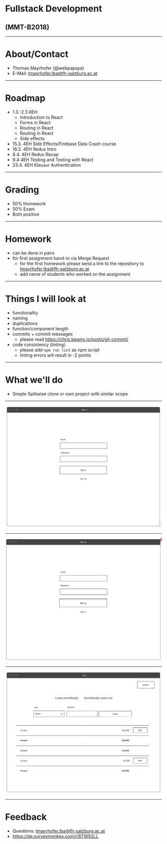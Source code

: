 # Fullstack Development

## (MMT-B2018)

---

# About/Contact

- Thomas Mayrhofer (@webpapaya)
- E-Mail: tmayrhofer.lba@fh-salzburg.ac.at

---

# Roadmap

- 1.3.-2.3 8EH
  - Introduction to React
  - Forms in React
  - Routing in React
  - Routing in React
  - Side effects
- 15.3. 4EH Side Effects/Firebase Data Crash course
- 16.3. 4EH Redux Intro
- 8.4. 4EH Redux Recap
- 9.4  4EH Testing and Testing with React
- 23.4. 4EH Klausur Authentication

---

# Grading

- 50% Homework
- 50% Exam
- Both positive

---

# Homework

- can be done in pairs
- for first assignment hand-in via Merge Request
  - for the first homework please send a link to the repository to tmayrhofer.lba@fh-salzburg.ac.at
  - add name of students who worked on the assignment

----

# Things I will look at

- functionality
- naming
- duplications
- function/component length
- commits + commit messages
  - please read https://chris.beams.io/posts/git-commit/
- code consistency (linting)
  - please add `npm run lint` as npm script
  - linting errors will result in -2 points

----

# What we'll do

- Simple Splitwise clone or own project with similar scope

----

![sign_in](assets/sign_in_wireframe.png)

----

![sign_up](assets/sign_up_wireframe.png)

----

![app](assets/app_wireframe.png)

---

# Feedback

- Questions: tmayrhofer.lba@fh-salzburg.ac.at
- <https://de.surveymonkey.com/r/8TW92LL>
